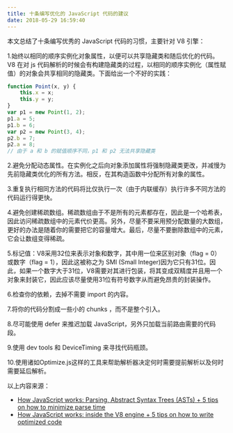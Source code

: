 ```yaml
---
title: 十条编写优化的 JavaScript 代码的建议
date: 2018-05-29 16:59:40
---
```


本文总结了十条编写优秀的 JavaScript 代码的习惯，主要针对 V8 引擎：

1.始终以相同的顺序实例化对象属性，以便可以共享隐藏类和随后优化的代码。V8 在对 js 代码解析的时候会有构建隐藏类的过程，以相同的顺序实例化（属性赋值）的对象会共享相同的隐藏类。下面给出一个不好的实践：

```javascript
function Point(x, y) {
    this.x = x;
    this.y = y;
}
var p1 = new Point(1, 2);
p1.a = 5;
p1.b = 6;
var p2 = new Point(3, 4);
p2.b = 7;
p2.a = 8;
// 由于 a 和 b 的赋值顺序不同，p1 和 p2 无法共享隐藏类
```

2.避免分配动态属性。在实例化之后向对象添加属性将强制隐藏类更改，并减慢为先前隐藏类优化的所有方法。相反，在其构造函数中分配所有对象的属性。  

3.重复执行相同方法的代码将比仅执行一次（由于内联缓存）执行许多不同方法的代码运行得更快。  

4.避免创建稀疏数组。稀疏数组由于不是所有的元素都存在，因此是一个哈希表，因此访问稀疏数组中的元素代价更高。另外，尽量不要采用预分配数量的大数组，更好的办法是随着你的需要把它的容量增大。最后，尽量不要删除数组中的元素，它会让数组变得稀疏。  

5.标记值：V8采用32位来表示对象和数字，其中用一位来区别对象（flag = 0）或数字（flag = 1），因此这被称之为 SMI (Small Integer)因为它只有31位。因此，如果一个数字大于31位，V8需要对其进行包装，将其变成双精度并且用一个对象来封装它，因此应该尽量使用31位有符号数字从而避免昂贵的封装操作。  

6.检查你的依赖，去掉不需要 import 的内容。  

7.将你的代码分割成一些小的 chunks ，而不是整个引入。 
 
8.尽可能使用 defer 来推迟加载 JavaScript，另外只加载当前路由需要的代码段。
  
9.使用 dev tools 和 DeviceTiming 来寻找代码瓶颈。  

10.使用诸如Optimize.js这样的工具来帮助解析器决定何时需要提前解析以及何时需要延后解析。  
  
以上内容来源：
* [How JavaScript works: Parsing, Abstract Syntax Trees (ASTs) + 5 tips on how to minimize parse time](https://blog.sessionstack.com/how-javascript-works-parsing-abstract-syntax-trees-asts-5-tips-on-how-to-minimize-parse-time-abfcf7e8a0c8)
* [How JavaScript works: inside the V8 engine + 5 tips on how to write optimized code](https://blog.sessionstack.com/how-javascript-works-inside-the-v8-engine-5-tips-on-how-to-write-optimized-code-ac089e62b12e)

